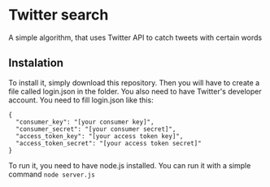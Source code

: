 # Twitter search
A simple algorithm, that uses Twitter API to catch tweets with certain words

## Instalation
To install it, simply download this repository. Then you will have to create a file called login.json in the folder. You also need to have Twitter's developer account. You need to fill login.json like this:

```
{
  "consumer_key": "[your consumer key]",
  "consumer_secret": "[your consumer secret]",
  "access_token_key": "[your access token key]",
  "access_token_secret": "[your access token secret]"
}

```

 To run it, you need to have node.js installed. You can run it with a simple command ```node server.js```
